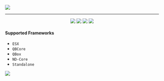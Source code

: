 ![](https://github.com/user-attachments/assets/24a3a0d6-c6d5-4f33-b2d5-1b36840bebad)

------------

<div align="center">

[![](https://img.shields.io/badge/Discord%20-Join%20now-blue?logo=discord)](https://google.com)
![](https://img.shields.io/github/downloads/lukashasmeta/mangoRadio/total?logo=github)
![](https://img.shields.io/github/v/release/lukashasmeta/mangoRadio?logo=github)
![](https://img.shields.io/github/license/lukashasmeta/mangoRadio?logo=github)

</div>

#### Supported Frameworks
- `ESX`
- `QBCore`
- `QBox`
- `ND-Core`
- `Standalone`

![](https://github.com/user-attachments/assets/255ac9f3-4176-4679-b524-f215d2ed0ee3)
